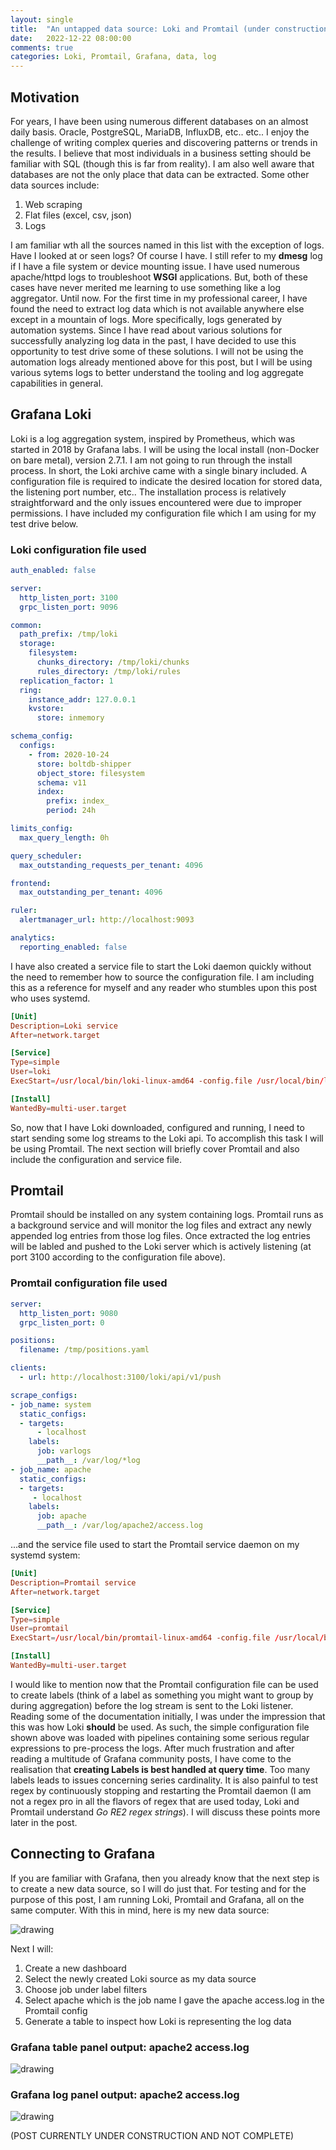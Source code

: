 ```yaml
---
layout: single
title:  "An untapped data source: Loki and Promtail (under construction)"
date:   2022-12-22 08:00:00
comments: true
categories: Loki, Promtail, Grafana, data, log
---
```


## Motivation

For years, I have been using numerous different databases on an almost daily basis. Oracle, PostgreSQL, MariaDB,
InfluxDB, etc.. etc.. I enjoy the challenge of writing complex queries and discovering patterns or trends in the results. 
I believe that most individuals in a business setting should be familiar with SQL (though this is far from reality). 
I am also well aware that databases are not the only place that data can be extracted. Some other data sources include:

1. Web scraping
2. Flat files (excel, csv, json)
3. Logs

I am familiar wth all the sources named in this list with the exception of logs. Have I looked at or seen logs? Of course
I have. I still refer to my **dmesg** log if I have a file system or device mounting issue. I have used numerous
apache/httpd logs to troubleshoot **WSGI** applications. But, both of these cases have never merited me learning to use something
like a log aggregator. Until now. For the first time in my professional career, I have found the need to extract log data
which is not available anywhere else except in a mountain of logs. More specifically, logs generated by automation systems.
Since I have read about various solutions for successfully analyzing log data in the past, I have decided to use this
opportunity to test drive some of these solutions. I will not be using the automation logs already mentioned above
for this post, but I will be using various sytems logs to better understand the tooling and log aggregate capabilities
in general.

## Grafana Loki

Loki is a log aggregation system, inspired by Prometheus, which was started in 2018 by Grafana labs. I will be using
the local install (non-Docker on bare metal), version 2.7.1. I am not going to run through the install process. In short, the
Loki archive came with a single binary included. A configuration file is required to indicate the desired location for stored
data, the listening port number, etc.. The installation process is relatively straightforward and the only issues encountered
were due to improper permissions. I have included my configuration file which I am using for my test drive below. 

### Loki configuration file used

```yaml
auth_enabled: false

server:
  http_listen_port: 3100
  grpc_listen_port: 9096

common:
  path_prefix: /tmp/loki
  storage:
    filesystem:
      chunks_directory: /tmp/loki/chunks
      rules_directory: /tmp/loki/rules
  replication_factor: 1
  ring:
    instance_addr: 127.0.0.1
    kvstore:
      store: inmemory

schema_config:
  configs:
    - from: 2020-10-24
      store: boltdb-shipper
      object_store: filesystem
      schema: v11
      index:
        prefix: index_
        period: 24h

limits_config:
  max_query_length: 0h

query_scheduler:
  max_outstanding_requests_per_tenant: 4096

frontend:
  max_outstanding_per_tenant: 4096

ruler:
  alertmanager_url: http://localhost:9093

analytics:
  reporting_enabled: false
```

I have also created a service file to start the Loki daemon quickly without the need to remember how to source the
configuration file. I am including this as a reference for myself and any reader who stumbles upon this post who uses systemd.

```conf
[Unit]
Description=Loki service
After=network.target

[Service]
Type=simple
User=loki
ExecStart=/usr/local/bin/loki-linux-amd64 -config.file /usr/local/bin/loki-local-config.yaml

[Install]
WantedBy=multi-user.target
```

So, now that I have Loki downloaded, configured and running, I need to start sending some log streams to the Loki api. To
accomplish this task I will be using Promtail. The next section will briefly cover Promtail and also include the configuration
and service file.

## Promtail

Promtail should be installed on any system containing logs. Promtail runs as a background service and will monitor the log 
files and extract any newly appended log entries from those log files. Once extracted the log entries will be labled and pushed 
to the Loki server which is actively listening (at port 3100 according to the configuration file above).

### Promtail configuration file used

```yaml
server:
  http_listen_port: 9080
  grpc_listen_port: 0

positions:
  filename: /tmp/positions.yaml

clients:
  - url: http://localhost:3100/loki/api/v1/push

scrape_configs:
- job_name: system
  static_configs:
  - targets:
      - localhost
    labels:
      job: varlogs
      __path__: /var/log/*log
- job_name: apache
  static_configs:
  - targets:
     - localhost
    labels:
      job: apache
      __path__: /var/log/apache2/access.log
```

...and the service file used to start the Promtail service daemon on my systemd system:

```conf
[Unit]
Description=Promtail service
After=network.target

[Service]
Type=simple
User=promtail
ExecStart=/usr/local/bin/promtail-linux-amd64 -config.file /usr/local/bin/promtail-local-config.yaml

[Install]
WantedBy=multi-user.target
```

I would like to mention now that the Promtail configuration file can be used to create labels (think of a label as something
you might want to group by during aggregation) before the log stream is sent to the Loki listener. Reading some of the 
documentation initially, I was under the impression that this was how Loki **should** be used. As such, the simple configuration
file shown above was loaded with pipelines containing some serious regular expressions to pre-process the logs. After much
frustration and after reading a multitude of Grafana community posts, I have come to the realisation that **creating Labels is
best handled at query time**. Too many labels leads to issues concerning series cardinality. It is also painful to test regex by
continuously stopping and restarting the Promtail daemon (I am not a regex pro in all the flavors of regex that are used today, 
Loki and Promtail understand _Go RE2 regex strings_). I will discuss these points more later in the post.

## Connecting to Grafana

If you are familiar with Grafana, then you already know that the next step is to create a new data source, so I will do just
that. For testing and for the purpose of this post, I am running Loki, Promtail and Grafana, all on the same computer. With this
in mind, here is my new data source:

<img src="/assets/loki_data_source.png" alt="drawing" style="max-width: 100%; height: auto; text-align: center;"/>

Next I will:

1. Create a new dashboard
2. Select the newly created Loki source as my data source
3. Choose job under label filters
4. Select apache which is the job name I gave the apache access.log in the Promtail config
5. Generate a table to inspect how Loki is representing the log data

### Grafana table panel output: apache2 access.log

<img src="/assets/loki_apache_table.png" alt="drawing" style="max-width: 100%; height: auto; text-align: center;"/>

### Grafana log panel output: apache2 access.log

<img src="/assets/loki_grafana_log_panel.png" alt="drawing" style="max-width: 100%; height: auto; text-align: center;"/>

(POST CURRENTLY UNDER CONSTRUCTION AND NOT COMPLETE)
